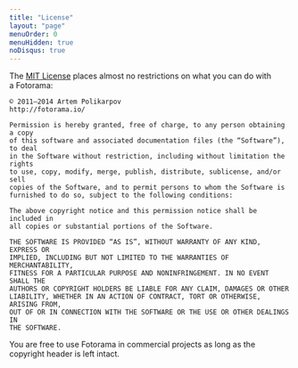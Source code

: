 ```yaml
---
title: "License"
layout: "page"
menuOrder: 0
menuHidden: true
noDisqus: true
---
```


The <a href="http://en.wikipedia.org/wiki/MIT_License" class="js-analytics-click" data-action="outbound"><abbr>MIT</abbr> License</a> places almost no&nbsp;restrictions on&nbsp;what you can do&nbsp;with a&nbsp;Fotorama:

<pre><code><span class="comment">© 2011—<span class="js-now-year">2014</span> Artem Polikarpov
http://fotorama.io/</span>

Permission is hereby granted, free of charge, to any person obtaining a copy
of this software and associated documentation files (the “Software”), to deal
in the Software without restriction, including without limitation the rights
to use, copy, modify, merge, publish, distribute, sublicense, and/or sell
copies of the Software, and to permit persons to whom the Software is
furnished to do so, subject to the following conditions:

The above copyright notice and this permission notice shall be included in
all copies or substantial portions of the Software.

THE SOFTWARE IS PROVIDED “AS IS”, WITHOUT WARRANTY OF ANY KIND, EXPRESS OR
IMPLIED, INCLUDING BUT NOT LIMITED TO THE WARRANTIES OF MERCHANTABILITY,
FITNESS FOR A PARTICULAR PURPOSE AND NONINFRINGEMENT. IN NO EVENT SHALL THE
AUTHORS OR COPYRIGHT HOLDERS BE LIABLE FOR ANY CLAIM, DAMAGES OR OTHER
LIABILITY, WHETHER IN AN ACTION OF CONTRACT, TORT OR OTHERWISE, ARISING FROM,
OUT OF OR IN CONNECTION WITH THE SOFTWARE OR THE USE OR OTHER DEALINGS IN
THE SOFTWARE.</code></pre>

You are free to use Fotorama in commercial projects as long as the copyright header is left intact.